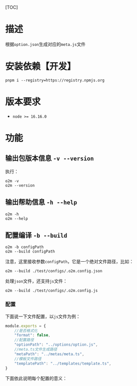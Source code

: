 [TOC]

# 描述

根据`option.json`生成对应的`meta.js`文件

# 安装依赖【开发】

```shell
pnpm i --registry=https://registry.npmjs.org
```

# 版本要求

- `node >= 16.16.0`

# 功能

## 输出包版本信息 `-v --version`

执行：

```shell
o2m -v
o2m --version
```

## 输出帮助信息 `-h --help`

```shell
o2m -h
o2m --help
```

## 配置编译 `-b --build`

```shell
o2m -b configPath
o2m --build configPath
```

注意，这里接收参数`configPath`，它是一个绝对文件路径，比如：

```shell
o2m --build ./test/configs/.o2m.config.json
```

处理`json`文件，还支持`js`文件：

```shell
o2m --build ./test/configs/.o2m.config.js
```

### 配置

下面说一下文件配置，以`js`文件为例：

```js
module.exports = {
    //是否格式化
    "format": false,
    //配置路径
    "optionPath": "../options/option.js",
    //meta.ts文件生成路径
    "metaPath": "../metas/meta.ts",
    //模板文件路径
    "templatePath": "../templates/template.ts",
}
```

下面依此说明每个配置的意义：